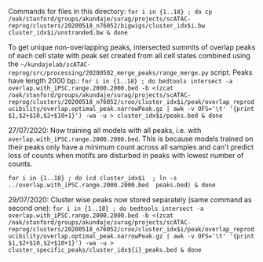 Commands for files in this directory:
`for i in {1..18} ; do cp /oak/stanford/groups/akundaje/surag/projects/scATAC-reprog/clusters/20200518_n76052/bigwigs/cluster_idx$i.bw cluster_idx$i/unstranded.bw & done`

To get unique non-overlapping peaks, intersected summits of overlap peaks of each cell state with peak set created from all cell states combined using the `~/kundajelab/scATAC-reprog/src/processing/20200502_merge_peaks/range_merge.py` script. Peaks have length 2000 bp.:
`for i in {1..18} ; do bedtools intersect -a overlap.with_iPSC.range.2000.2000.bed -b <(zcat /oak/stanford/groups/akundaje/surag/projects/scATAC-reprog/clusters/20200518_n76052/croo/cluster_idx$i/peak/overlap_reproducibility/overlap.optimal_peak.narrowPeak.gz | awk -v OFS='\t' '{print $1,$2+$10,$2+$10+1}') -wa -u > cluster_idx$i/peaks.bed & done`

27/07/2020:
Now training all models with all peaks, i.e. with `overlap.with_iPSC.range.2000.2000.bed`. This is because models trained on their peaks only have a minimum count across all samples and can't predict loss of counts when motifs are disturbed in peaks with lowest number of counts.

`for i in {1..18} ; do (cd cluster_idx$i  ; ln -s ../overlap.with_iPSC.range.2000.2000.bed  peaks.bed) & done`

29/07/2020:
Cluster wise peaks now stored separately (same command as second one):
`for i in {1..18} ; do bedtools intersect -a overlap.with_iPSC.range.2000.2000.bed -b <(zcat /oak/stanford/groups/akundaje/surag/projects/scATAC-reprog/clusters/20200518_n76052/croo/cluster_idx$i/peak/overlap_reproducibility/overlap.optimal_peak.narrowPeak.gz | awk -v OFS='\t' '{print $1,$2+$10,$2+$10+1}') -wa -u > cluster_specific_peaks/cluster_idx${i}_peaks.bed & done`
